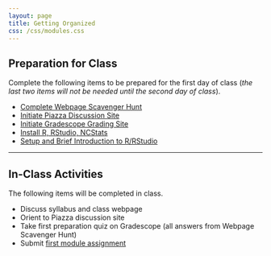 ```yaml
---
layout: page
title: Getting Organized
css: /css/modules.css
---
```



## Preparation for Class

Complete the following items to be prepared for the first day of class (*the last two items will not be needed until the second day of class*).

* [Complete Webpage Scavenger Hunt](Prep/GetOrganized_Hunt)
* [Initiate Piazza Discussion Site](Prep/GetOrganized_Piazza)
* [Initiate Gradescope Grading Site](Prep/GetOrganized_Gradescope)
* [Install R, RStudio, NCStats](../resources/index.html#software-installation-links)
* [Setup and Brief Introduction to R/RStudio](bookR/RStart.html)

----

## In-Class Activities

The following items will be completed in class.

* Discuss syllabus and class webpage
* Orient to Piazza discussion site
* Take first preparation quiz on Gradescope (all answers from Webpage Scavenger Hunt)
* Submit [first module assignment](CE/GetOrganized_CE1)
